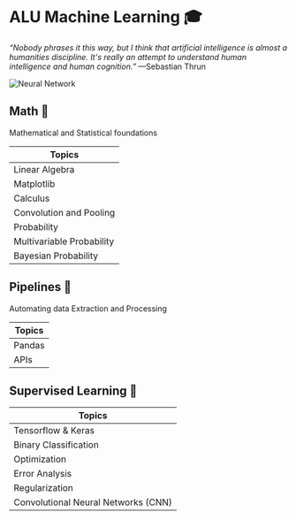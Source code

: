 # ALU Machine Learning 🎓

*“Nobody phrases it this way, but I think that artificial intelligence is
almost a humanities discipline. It's really an attempt to understand human
intelligence and human cognition.”* —Sebastian Thrun

![Neural Network](https://upload.wikimedia.org/wikipedia/commons/thumb/4/46/Colored_neural_network.svg/296px-Colored_neural_network.svg.png)


## Math 📐
Mathematical and Statistical foundations

|  Topics |
| ------------ |
|Linear Algebra  |   
| Matplotlib  |  
|  Calculus |  
|  Convolution and Pooling |  
| Probability |   
|  Multivariable Probability |   
|  Bayesian Probability  |   

## Pipelines 💽
Automating data Extraction and Processing

|  Topics |
| ------------ |
|Pandas|
|APIs|


## Supervised Learning 📕
|  Topics |
| ------------ |
|Tensorflow & Keras|
|Binary Classification |
|Optimization|
|Error Analysis|
|Regularization|
|Convolutional Neural Networks (CNN)|
